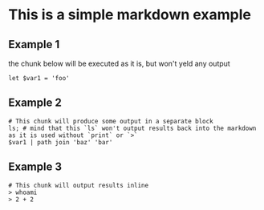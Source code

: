 # This is a simple markdown example

## Example 1

the chunk below will be executed as it is, but won't yeld any output

```nu
let $var1 = 'foo'
```

## Example 2

```nu
# This chunk will produce some output in a separate block
ls; # mind that this `ls` won't output results back into the markdown as it is used without `print` or `>`
$var1 | path join 'baz' 'bar'
```

## Example 3

```nu
# This chunk will output results inline
> whoami
> 2 + 2
```
